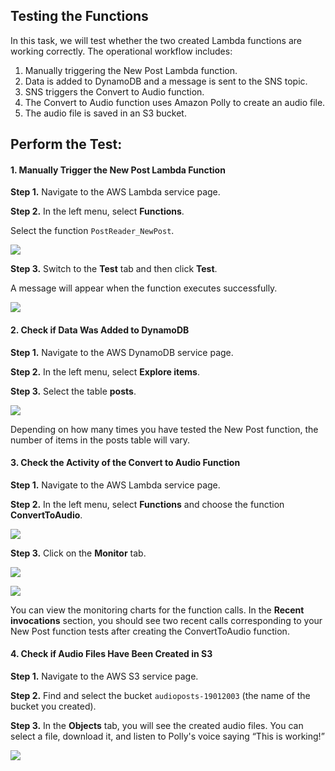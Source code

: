 ## Testing the Functions

In this task, we will test whether the two created Lambda functions are working correctly. The operational workflow includes:

1. Manually triggering the New Post Lambda function.
2. Data is added to DynamoDB and a message is sent to the SNS topic.
3. SNS triggers the Convert to Audio function.
4. The Convert to Audio function uses Amazon Polly to create an audio file.
5. The audio file is saved in an S3 bucket.

## Perform the Test:

#### 1. Manually Trigger the New Post Lambda Function

**Step 1.** Navigate to the AWS Lambda service page.

**Step 2.** In the left menu, select **Functions**.

Select the function `PostReader_NewPost`.

![](/images/Aspose.Words.e13c2680-26b7-4f33-be2e-ef4ed39807a7.035.png)

**Step 3.** Switch to the **Test** tab and then click **Test**.

A message will appear when the function executes successfully.

![](/images/Aspose.Words.e13c2680-26b7-4f33-be2e-ef4ed39807a7.036.png)

#### 2. Check if Data Was Added to DynamoDB

**Step 1.** Navigate to the AWS DynamoDB service page.

**Step 2.** In the left menu, select **Explore items**.

**Step 3.** Select the table **posts**.

![](/images/Aspose.Words.e13c2680-26b7-4f33-be2e-ef4ed39807a7.037.png)

Depending on how many times you have tested the New Post function, the number of items in the posts table will vary.

#### 3. Check the Activity of the Convert to Audio Function

**Step 1.** Navigate to the AWS Lambda service page.

**Step 2.** In the left menu, select **Functions** and choose the function **ConvertToAudio**.

![](/images/Aspose.Words.e13c2680-26b7-4f33-be2e-ef4ed39807a7.038.png)

**Step 3.** Click on the **Monitor** tab.

![](/images/Aspose.Words.e13c2680-26b7-4f33-be2e-ef4ed39807a7.039.png)

![](/images/Aspose.Words.e13c2680-26b7-4f33-be2e-ef4ed39807a7.040.png)

You can view the monitoring charts for the function calls. In the **Recent invocations** section, you should see two recent calls corresponding to your New Post function tests after creating the ConvertToAudio function.

#### 4. Check if Audio Files Have Been Created in S3

**Step 1.** Navigate to the AWS S3 service page.

**Step 2.** Find and select the bucket `audioposts-19012003` (the name of the bucket you created).

**Step 3.** In the **Objects** tab, you will see the created audio files. You can select a file, download it, and listen to Polly's voice saying “This is working!”

![](/images/Aspose.Words.e13c2680-26b7-4f33-be2e-ef4ed39807a7.041.png)
